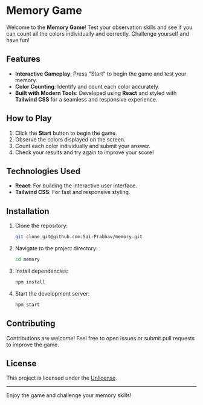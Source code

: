 # Memory Game

Welcome to the **Memory Game**! Test your observation skills and see if you can count all the colors individually and correctly. Challenge yourself and have fun!

## Features

- **Interactive Gameplay**: Press "Start" to begin the game and test your memory.
- **Color Counting**: Identify and count each color accurately.
- **Built with Modern Tools**: Developed using **React** and styled with **Tailwind CSS** for a seamless and responsive experience.

## How to Play

1. Click the **Start** button to begin the game.
2. Observe the colors displayed on the screen.
3. Count each color individually and submit your answer.
4. Check your results and try again to improve your score!

## Technologies Used

- **React**: For building the interactive user interface.
- **Tailwind CSS**: For fast and responsive styling.

## Installation

1. Clone the repository:
    ```bash
    git clone git@github.com:Sai-Prabhav/memory.git
    ```
2. Navigate to the project directory:
    ```bash
    cd memory
    ```
3. Install dependencies:
    ```bash
    npm install
    ```
4. Start the development server:
    ```bash
    npm start
    ```

## Contributing

Contributions are welcome! Feel free to open issues or submit pull requests to improve the game.

## License

This project is licensed under the [Unlicense](./LICENSE).

---

Enjoy the game and challenge your memory skills!
